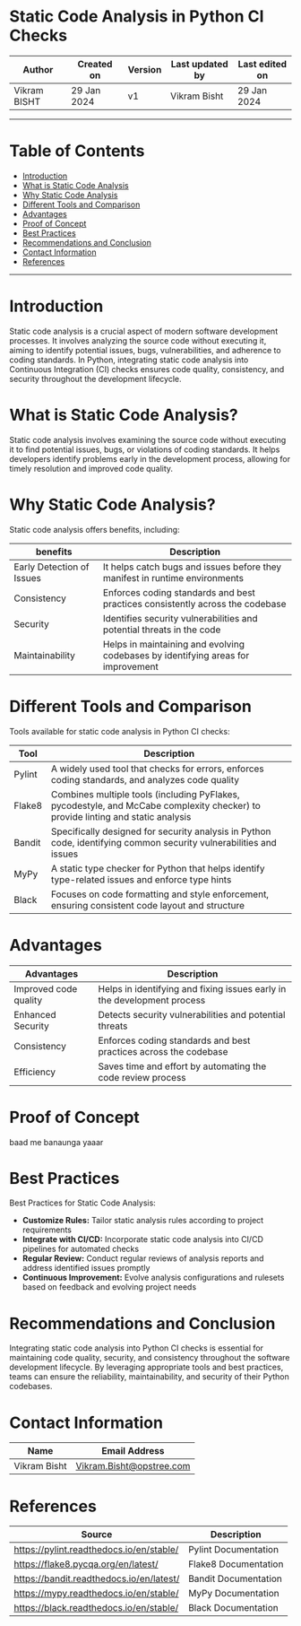 # Static Code Analysis in Python CI Checks

|   Author     |  Created on   |  Version   | Last updated by | Last edited on |
| ------------ | --------------| -----------|---------------- |--------------- |
| Vikram BISHT | 29 Jan 2024   |     v1     | Vikram Bisht    | 29 Jan 2024    |

---
# Table of Contents 
+ [Introduction](#Introduction)
+ [What is Static Code Analysis](#What-is-Static-Code-Analysis)
+ [Why Static Code Analysis](Why-Static-Code-Analysis)
+ [Different Tools and Comparison](#Different-Tools-and-Comparison)
+ [Advantages](#Advantages)
+ [Proof of Concept](#Proof-of-Concept)
+ [Best Practices](Best-Practices)
+ [Recommendations and Conclusion](#Recommendations-and-Conclusion)
+ [Contact Information](#contact-information)
+ [References](#References)
***


# Introduction
Static code analysis is a crucial aspect of modern software development processes. It involves analyzing the source code without executing it, aiming to identify potential issues, bugs, vulnerabilities, and adherence to coding standards. In Python, integrating static code analysis into Continuous Integration (CI) checks ensures code quality, consistency, and security throughout the development lifecycle.

# What is Static Code Analysis?

Static code analysis involves examining the source code without executing it to find potential issues, bugs, or violations of coding standards. It helps developers identify problems early in the development process, allowing for timely resolution and improved code quality.

# Why Static Code Analysis?
Static code analysis offers benefits, including:

|  benefits                    |        Description                                                               |
| ------------                 | ----------------------------------------------------------------------------     |
| Early Detection of Issues    | It helps catch bugs and issues before they manifest in runtime environments      |  
| Consistency                  | Enforces coding standards and best practices consistently across the codebase    |
| Security                     | Identifies security vulnerabilities and potential threats in the code            |
| Maintainability              | Helps in maintaining and evolving codebases by identifying areas for improvement |


# Different Tools and Comparison
Tools available for static code analysis in Python CI checks:

|  Tool                  |        Description                                                                                                                    |
| ------------           | ---------------------------------------------------------------------------------------------------------                             |
| Pylint                 | A widely used tool that checks for errors, enforces coding standards, and analyzes code quality                                       |  
| Flake8                 | Combines multiple tools (including PyFlakes, pycodestyle, and McCabe complexity checker) to provide linting and static analysis       |
| Bandit                 | Specifically designed for security analysis in Python code, identifying common security vulnerabilities and issues                    |
| MyPy                   |  A static type checker for Python that helps identify type-related issues and enforce type hints                                      | 
| Black                  | Focuses on code formatting and style enforcement, ensuring consistent code layout and structure                                       |

# Advantages

|  Advantages              |        Description                                                         |
| ------------             | ------------------------------------------------------------------------   |
| Improved code quality    | Helps in identifying and fixing issues early in the development process    |  
| Enhanced Security        | Detects security vulnerabilities and potential threats                     |
| Consistency              | Enforces coding standards and best practices across the codebase           |
| Efficiency               | Saves time and effort by automating the code review process                |

# Proof of Concept

baad me banaunga yaaar

# Best Practices

 Best Practices for Static Code Analysis: 
* **Customize Rules:** Tailor static analysis rules according to project requirements
* **Integrate with CI/CD:** Incorporate static code analysis into CI/CD pipelines for automated checks
* **Regular Review:** Conduct regular reviews of analysis reports and address identified issues promptly
* **Continuous Improvement:** Evolve analysis configurations and rulesets based on feedback and evolving project needs

 # Recommendations and Conclusion

Integrating static code analysis into Python CI checks is essential for maintaining code quality, security, and consistency throughout the software development lifecycle. By leveraging appropriate tools and best practices, teams can ensure the reliability, maintainability, and security of their Python codebases.

# Contact Information

|  Name                     |        	Email Address           |
| ------------              | --------------------------------|
| Vikram Bisht              |  Vikram.Bisht@opstree.com       |  

# References

|  Source                                                                                 |        Description      |
| ------------                                                                            | ----------------------- |
| https://pylint.readthedocs.io/en/stable/                                                | Pylint Documentation    |  
| https://flake8.pycqa.org/en/latest/                                                     | Flake8 Documentation    |	
| https://bandit.readthedocs.io/en/latest/                                                | Bandit Documentation    |
| https://mypy.readthedocs.io/en/stable/                                                  | MyPy Documentation      |	
| https://black.readthedocs.io/en/stable/                                                 | Black Documentation     |
